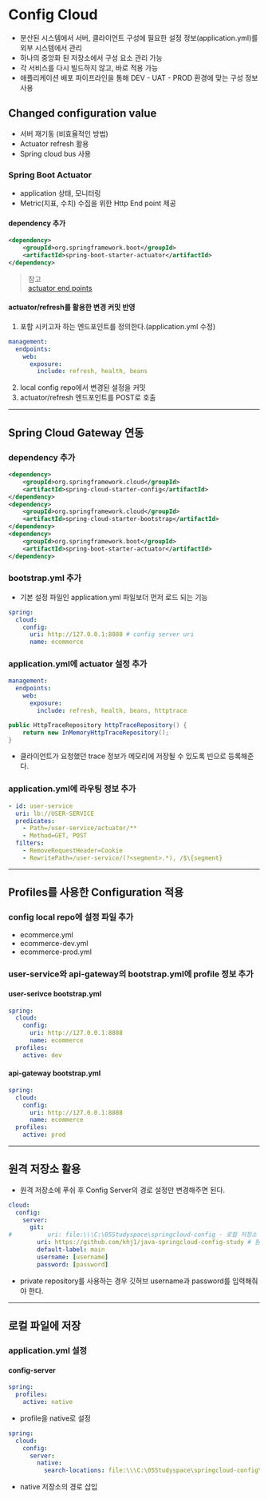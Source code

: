 # Config Cloud
- 분산된 시스템에서 서버, 클라이언트 구성에 필요한 설정 정보(application.yml)를 외부 시스템에서 관리
- 하나의 중앙화 된 저장소에서 구성 요소 관리 가능
- 각 서비스를 다시 빌드하지 않고, 바로 적용 가능
- 애플리케이션 배포 파이프라인을 통해 DEV - UAT - PROD 환경에 맞는 구성 정보 사용

## Changed configuration value
- 서버 재기동 (비효율적인 방법)
- Actuator refresh 활용
- Spring cloud bus 사용

### Spring Boot Actuator
- application 상태, 모니터링
- Metric(지표, 수치) 수집을 위한 Http End point 제공

#### dependency 추가
```xml
<dependency>
    <groupId>org.springframework.boot</groupId>
    <artifactId>spring-boot-starter-actuator</artifactId>
</dependency>
```

> 참고<br>
> [actuator end points](https://docs.spring.io/spring-boot/docs/current/reference/html/actuator.html#actuator.endpoints)

#### actuator/refresh를 활용한 변경 커밋 반영
1. 포함 시키고자 하는 엔드포인트를 정의한다.(application.yml 수정)
```yml
management:
  endpoints:
    web:
      exposure:
        include: refresh, health, beans
```

2. local config repo에서 변경된 설정을 커밋
3. actuator/refresh 엔드포인트를 POST로 호출

---

## Spring Cloud Gateway 연동

### dependency 추가
```xml
<dependency>
    <groupId>org.springframework.cloud</groupId>
    <artifactId>spring-cloud-starter-config</artifactId>
</dependency>
<dependency>
    <groupId>org.springframework.cloud</groupId>
    <artifactId>spring-cloud-starter-bootstrap</artifactId>
</dependency>
<dependency>
    <groupId>org.springframework.boot</groupId>
    <artifactId>spring-boot-starter-actuator</artifactId>
</dependency>
```

### bootstrap.yml 추가
- 기본 설정 파일인 application.yml 파일보더 먼저 로드 되는 기능
```yml
spring:
  cloud:
    config:
      uri: http://127.0.0.1:8888 # config server uri
      name: ecommerce
```

### application.yml에 actuator 설정 추가
```yml
management:
  endpoints:
    web:
      exposure:
        include: refresh, health, beans, httptrace
```
```java
public HttpTraceRepository httpTraceRepository() {
    return new InMemoryHttpTraceRepository();
}
```
- 클라이언트가 요청했던 trace 정보가 메모리에 저장될 수 있도록 빈으로 등록해준다.

### application.yml에 라우팅 정보 추가
```yml
- id: user-service
  uri: lb://USER-SERVICE
  predicates:
    - Path=/user-service/actuator/**
    - Method=GET, POST
  filters:
    - RemoveRequestHeader=Cookie
    - RewritePath=/user-service/(?<segment>.*), /$\{segment}
```

---

## Profiles를 사용한 Configuration 적용
### config local repo에 설정 파일 추가
- ecommerce.yml
- ecommerce-dev.yml
- ecommerce-prod.yml

### user-service와 api-gateway의 bootstrap.yml에 profile 정보 추가
#### user-serivce bootstrap.yml
```yml
spring:
  cloud:
    config:
      uri: http://127.0.0.1:8888
      name: ecommerce
  profiles:
    active: dev
```

#### api-gateway bootstrap.yml
```yml
spring:
  cloud:
    config:
      uri: http://127.0.0.1:8888
      name: ecommerce
  profiles:
    active: prod
```

---

## 원격 저장소 활용
- 원격 저장소에 푸쉬 후 Config Server의 경로 설정만 변경해주면 된다.

```yml
cloud:
  config:
    server:
      git:
#          uri: file:\\\C:\05Studyspace\springcloud-config - 로컬 저장소
        uri: https://github.com/khj1/java-springcloud-config-study # 원격 저장소
        default-label: main
        username: [username]
        password: [password]
```
- private repository를 사용하는 경우 깃허브 username과 password를 입력해줘야 한다.

--- 

## 로컬 파일에 저장
### application.yml 설정
#### config-server
```yml
spring:
  profiles:
    active: native
```
- profile을 native로 설정

```yml
spring:
  cloud:
    config:
      server:
        native:
          search-locations: file:\\\C:\05Studyspace\springcloud-config\native-file-repo
```
- native 저장소의 경로 삽입
